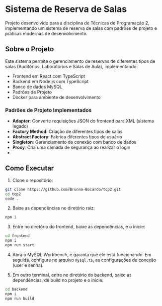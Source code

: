 # Sistema de Reserva de Salas

Projeto desenvolvido para a disciplina de Técnicas de Programação 2, implementando um sistema de reserva de salas com padrões de projeto e práticas modernas de desenvolvimento.

## Sobre o Projeto

Este sistema permite o gerenciamento de reservas de diferentes tipos de salas (Auditórios, Laboratórios e Salas de Aula), implementando:

- Frontend em React com TypeScript
- Backend em Node.js com TypeScript
- Banco de dados MySQL
- Padrões de Projeto
- Docker para ambiente de desenvolvimento

### Padrões de Projeto Implementados

- **Adapter**: Converte requisições JSON do frontend para XML (sistema legado)
- **Factory Method**: Criação de diferentes tipos de salas
- **Abstract Factory**: Fabrica diferentes tipos de usuário
- **Singleton**: Gerenciamento de conexão com banco de dados
- **Proxy**: Cria uma camada de segurança ao realizar o login
-

## Como Executar


1. Clone o repositório:
```bash
git clone https://github.com/Brunno-Bocardo/tcp2.git
cd tcp2
code .
```

2. Baixe as dependências no diretório raiz:
```bash
npm i
```

3. Entre no diretório do frontend, baixe as dependências, e o inicie:
```bash
cd frontend
npm i
npm run start
```

4. Abra o MySQL Workbench, e garanta que ele está funcionando. Em seguida, configure no arquivo `mysql.ts`, as configurações de conexão (user e senha).


5. Em outro terminal, entre no diretório do backend, baixe as dependências, dê build no projeto e o inicie:
```bash
cd backend
npm i
npm run build
```




